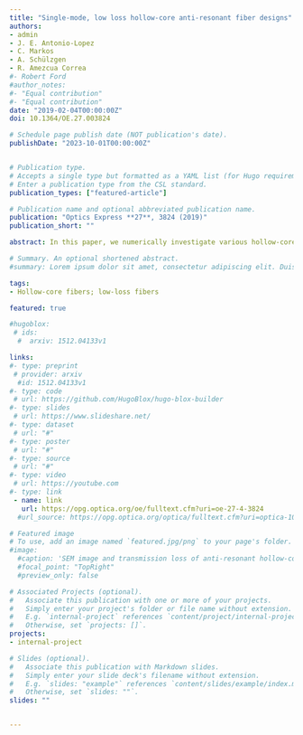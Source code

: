 ```yaml
---
title: "Single-mode, low loss hollow-core anti-resonant fiber designs"
authors:
- admin
- J. E. Antonio-Lopez
- C. Markos
- A. Schülzgen
- R. Amezcua Correa
#- Robert Ford
#author_notes:
#- "Equal contribution"
#- "Equal contribution"
date: "2019-02-04T00:00:00Z"
doi: 10.1364/OE.27.003824

# Schedule page publish date (NOT publication's date).
publishDate: "2023-10-01T00:00:00Z"


# Publication type.
# Accepts a single type but formatted as a YAML list (for Hugo requirements).
# Enter a publication type from the CSL standard.
publication_types: ["featured-article"]

# Publication name and optional abbreviated publication name.
publication: "Optics Express **27**, 3824 (2019)"
publication_short: ""

abstract: In this paper, we numerically investigate various hollow-core anti-resonant (HC-AR) fibers towards low propagation and bend loss with effectively single-mode operation in the telecommunications window. We demonstrate how the propagation loss and higher-order mode modal contents are strongly influenced by the geometrical structure and the number of the anti-resonant cladding tubes. We found that 5-tube nested HC-AR fiber has a wider anti-resonant band, lower loss, and larger higher-order mode extinction ratio than designs with 6 or more anti-resonant tubes. A loss ratio between the higher-order modes and fundamental mode, as high as 12,000, is obtained in a 5-tube nested HC-AR fiber. To the best of our knowledge, this is the largest higher-order mode extinction ratio demonstrated in a hollow-core fiber at 1.55 μm. In addition, we propose a modified 5-tube nested HC-AR fiber, with propagation loss below 1 dB/km from 1330 to 1660 nm. This fiber also has a small bend loss of ~15 dB/km for a bend radius of 1 cm.

# Summary. An optional shortened abstract.
#summary: Lorem ipsum dolor sit amet, consectetur adipiscing elit. Duis posuere tellus ac convallis placerat. Proin tincidunt magna sed ex sollicitudin condimentum.

tags:
- Hollow-core fibers; low-loss fibers

featured: true

#hugoblox:
 # ids:
  #  arxiv: 1512.04133v1

links:
#- type: preprint
 # provider: arxiv
  #id: 1512.04133v1
#- type: code
 # url: https://github.com/HugoBlox/hugo-blox-builder
#- type: slides
 # url: https://www.slideshare.net/
#- type: dataset
 # url: "#"
#- type: poster
 # url: "#"
#- type: source
 # url: "#"
#- type: video
 # url: https://youtube.com
#- type: link
 - name: link
   url: https://opg.optica.org/oe/fulltext.cfm?uri=oe-27-4-3824
  #url_source: https://opg.optica.org/optica/fulltext.cfm?uri=optica-10-10-1253

# Featured image
# To use, add an image named `featured.jpg/png` to your page's folder. 
#image:
  #caption: 'SEM image and transmission loss of anti-resonant hollow-core fiber'
  #focal_point: "TopRight"
  #preview_only: false

# Associated Projects (optional).
#   Associate this publication with one or more of your projects.
#   Simply enter your project's folder or file name without extension.
#   E.g. `internal-project` references `content/project/internal-project/index.md`.
#   Otherwise, set `projects: []`.
projects:
- internal-project

# Slides (optional).
#   Associate this publication with Markdown slides.
#   Simply enter your slide deck's filename without extension.
#   E.g. `slides: "example"` references `content/slides/example/index.md`.
#   Otherwise, set `slides: ""`.
slides: ""


---
```

